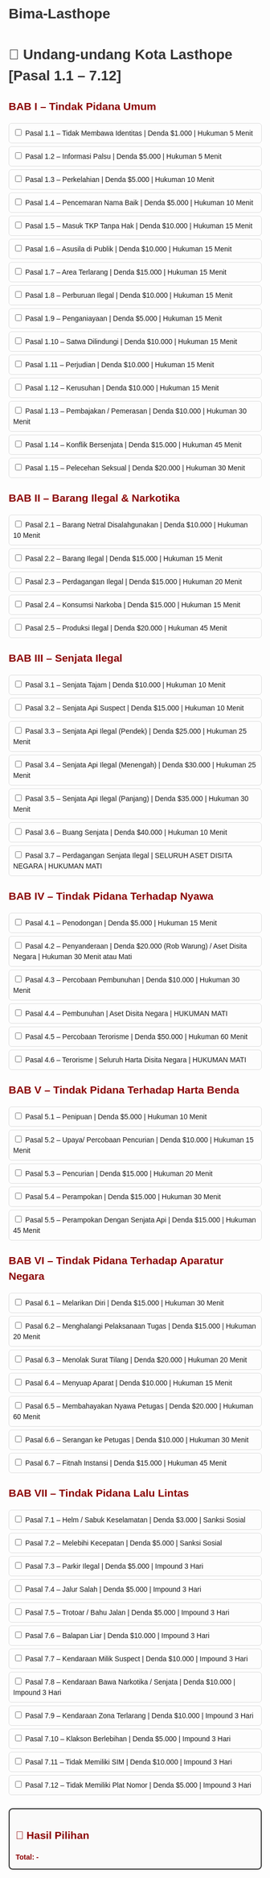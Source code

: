# Bima-Lasthope
<!DOCTYPE html>
<html lang="id">
<head>
  <meta charset="UTF-8">
  <title>Bima_Aatrow</title>
  <style>
    body { font-family: Arial, sans-serif; margin: 20px; line-height: 1.5; }
    h1 { color: #333; }
    h2 { margin-top: 24px; color: #8b0000; }
    .pasal { margin: 6px 0; padding: 8px; border: 1px solid #ddd; border-radius: 6px; }
    .pasal label { cursor: pointer; display:block; }
    #hasil { margin-top: 26px; padding: 12px; border: 2px solid #333; border-radius: 8px; background: #fafafa; }
    .hasil-item { margin-bottom: 10px; padding-bottom: 6px; border-bottom: 1px dashed #ccc; }
    .total { margin-top: 12px; font-weight: 700; color: darkred; }
  </style>
</head>
<body>
<h1>📜 Undang-undang Kota Lasthope [Pasal 1.1 – 7.12]</h1>

<form id="formPasal">
  <!-- BAB I -->
  <h2>BAB I – Tindak Pidana Umum</h2>
  <div class="pasal"><label><input type="checkbox" value="1.1|Tidak Membawa Identitas|1000|5"> Pasal 1.1 – Tidak Membawa Identitas | Denda $1.000 | Hukuman 5 Menit</label></div>
  <div class="pasal"><label><input type="checkbox" value="1.2|Informasi Palsu / Berita Hoax|5000|5"> Pasal 1.2 – Informasi Palsu | Denda $5.000 | Hukuman 5 Menit</label></div>
  <div class="pasal"><label><input type="checkbox" value="1.3|Perkelahian di Publik|5000|10"> Pasal 1.3 – Perkelahian | Denda $5.000 | Hukuman 10 Menit</label></div>
  <div class="pasal"><label><input type="checkbox" value="1.4|Pencemaran Nama Baik|5000|10"> Pasal 1.4 – Pencemaran Nama Baik | Denda $5.000 | Hukuman 10 Menit</label></div>
  <div class="pasal"><label><input type="checkbox" value="1.5|Masuk TKP Tanpa Izin|10000|15"> Pasal 1.5 – Masuk TKP Tanpa Hak | Denda $10.000 | Hukuman 15 Menit</label></div>
  <div class="pasal"><label><input type="checkbox" value="1.6|Perbuatan Asusila di Publik|10000|15"> Pasal 1.6 – Asusila di Publik | Denda $10.000 | Hukuman 15 Menit</label></div>
  <div class="pasal"><label><input type="checkbox" value="1.7|Masuk Area Terlarang|15000|15"> Pasal 1.7 – Area Terlarang | Denda $15.000 | Hukuman 15 Menit</label></div>
  <div class="pasal"><label><input type="checkbox" value="1.8|Perburuan Ilegal|10000|15"> Pasal 1.8 – Perburuan Ilegal | Denda $10.000 | Hukuman 15 Menit</label></div>
  <div class="pasal"><label><input type="checkbox" value="1.9|Penganiayaan Warga|5000|15"> Pasal 1.9 – Penganiayaan | Denda $5.000 | Hukuman 15 Menit</label></div>
  <div class="pasal"><label><input type="checkbox" value="1.10|Memiliki Satwa Dilindungi|10000|15"> Pasal 1.10 – Satwa Dilindungi | Denda $10.000 | Hukuman 15 Menit</label></div>
  <div class="pasal"><label><input type="checkbox" value="1.11|Perjudian Ilegal|10000|15"> Pasal 1.11 – Perjudian | Denda $10.000 | Hukuman 15 Menit</label></div>
  <div class="pasal"><label><input type="checkbox" value="1.12|Kerusuhan Massa|10000|15"> Pasal 1.12 – Kerusuhan | Denda $10.000 | Hukuman 15 Menit</label></div>
  <div class="pasal"><label><input type="checkbox" value="1.13|Pembajakan Kendaraan / Pemalakan|10000|30"> Pasal 1.13 – Pembajakan / Pemerasan | Denda $10.000 | Hukuman 30 Menit</label></div>
  <div class="pasal"><label><input type="checkbox" value="1.14|Konflik Bersenjata|15000|45"> Pasal 1.14 – Konflik Bersenjata | Denda $15.000 | Hukuman 45 Menit</label></div>
  <div class="pasal"><label><input type="checkbox" value="1.15|Pelecehan Seksual|20000|30"> Pasal 1.15 – Pelecehan Seksual | Denda $20.000 | Hukuman 30 Menit</label></div>

  <!-- BAB II -->
  <h2>BAB II – Barang Ilegal & Narkotika</h2>
  <div class="pasal"><label><input type="checkbox" value="2.1|Penyalahgunaan Barang Netral|10000|10"> Pasal 2.1 – Barang Netral Disalahgunakan | Denda $10.000 | Hukuman 10 Menit</label></div>
  <div class="pasal"><label><input type="checkbox" value="2.2|Kepemilikan Barang Ilegal|15000|15"> Pasal 2.2 – Barang Ilegal | Denda $15.000 | Hukuman 15 Menit</label></div>
  <div class="pasal"><label><input type="checkbox" value="2.3|Perdagangan Barang Ilegal|15000|20"> Pasal 2.3 – Perdagangan Ilegal | Denda $15.000 | Hukuman 20 Menit</label></div>
  <div class="pasal"><label><input type="checkbox" value="2.4|Konsumsi Narkoba|15000|15"> Pasal 2.4 – Konsumsi Narkoba | Denda $15.000 | Hukuman 15 Menit</label></div>
  <div class="pasal"><label><input type="checkbox" value="2.5|Produksi Barang Ilegal|20000|45"> Pasal 2.5 – Produksi Ilegal | Denda $20.000 | Hukuman 45 Menit</label></div>

  <!-- BAB III -->
  <h2>BAB III – Senjata Ilegal</h2>
  <div class="pasal"><label><input type="checkbox" value="3.1|Senjata Tajam Untuk Kejahatan|10000|10"> Pasal 3.1 – Senjata Tajam | Denda $10.000 | Hukuman 10 Menit</label></div>
  <div class="pasal"><label><input type="checkbox" value="3.2|Senjata Api Milik Suspect|15000|10"> Pasal 3.2 – Senjata Api Suspect | Denda $15.000 | Hukuman 10 Menit</label></div>
  <div class="pasal"><label><input type="checkbox" value="3.3|Senpi Ilegal Laras Pendek|25000|25"> Pasal 3.3 – Senjata Api Ilegal (Pendek) | Denda $25.000 | Hukuman 25 Menit</label></div>
  <div class="pasal"><label><input type="checkbox" value="3.4|Senpi Ilegal Laras Menengah|30000|25"> Pasal 3.4 – Senjata Api Ilegal (Menengah) | Denda $30.000 | Hukuman 25 Menit</label></div>
  <div class="pasal"><label><input type="checkbox" value="3.5|Senpi Ilegal Laras Panjang|35000|30"> Pasal 3.5 – Senjata Api Ilegal (Panjang) | Denda $35.000 | Hukuman 30 Menit</label></div>
  <div class="pasal"><label><input type="checkbox" value="3.6|Membuang Senjata Sembarangan|40000|10"> Pasal 3.6 – Buang Senjata | Denda $40.000 | Hukuman 10 Menit</label></div>
  <div class="pasal"><label><input type="checkbox" value="3.7|Perdagangan Senjata Ilegal|0|0|khusus"> Pasal 3.7 – Perdagangan Senjata Ilegal | SELURUH ASET DISITA NEGARA | HUKUMAN MATI</label></div>

  <!-- BAB IV -->
  <h2>BAB IV – Tindak Pidana Terhadap Nyawa</h2>
  <div class="pasal"><label><input type="checkbox" value="4.1|Penodongan|5000|15"> Pasal 4.1 – Penodongan | Denda $5.000 | Hukuman 15 Menit</label></div>
  <div class="pasal"><label><input type="checkbox" value="4.2|Penyanderaan|20000|30|khusus"> Pasal 4.2 – Penyanderaan | Denda $20.000 (Rob Warung) / Aset Disita Negara | Hukuman 30 Menit atau Mati</label></div>
  <div class="pasal"><label><input type="checkbox" value="4.3|Percobaan Pembunuhan|10000|30"> Pasal 4.3 – Percobaan Pembunuhan | Denda $10.000 | Hukuman 30 Menit</label></div>
  <div class="pasal"><label><input type="checkbox" value="4.4|Pembunuhan|0|0|khusus"> Pasal 4.4 – Pembunuhan | Aset Disita Negara | HUKUMAN MATI</label></div>
  <div class="pasal"><label><input type="checkbox" value="4.5|Percobaan Terorisme|50000|60"> Pasal 4.5 – Percobaan Terorisme | Denda $50.000 | Hukuman 60 Menit</label></div>
  <div class="pasal"><label><input type="checkbox" value="4.6|Terorisme|0|0|khusus"> Pasal 4.6 – Terorisme | Seluruh Harta Disita Negara | HUKUMAN MATI</label></div>

  <!-- BAB V -->
  <h2>BAB V – Tindak Pidana Terhadap Harta Benda</h2>
  <div class="pasal"><label><input type="checkbox" value="5.1|Penipuan|5000|10"> Pasal 5.1 – Penipuan | Denda $5.000 | Hukuman 10 Menit</label></div>
  <div class="pasal"><label><input type="checkbox" value="5.2|Upaya/ Percobaan Pencurian|10000|15"> Pasal 5.2 – Upaya/ Percobaan Pencurian | Denda $10.000 | Hukuman 15 Menit</label></div>
  <div class="pasal"><label><input type="checkbox" value="5.3|Pencurian|15000|20"> Pasal 5.3 – Pencurian | Denda $15.000 | Hukuman 20 Menit</label></div>
  <div class="pasal"><label><input type="checkbox" value="5.4|Perampokan|15000|30"> Pasal 5.4 – Perampokan | Denda $15.000 | Hukuman 30
    Menit</label></div>
  <div class="pasal"><label><input type="checkbox" value="5.5|Perampokan Dengan Senjata Api|15000|45"> Pasal 5.5 – Perampokan Dengan Senjata Api | Denda $15.000 | Hukuman 45 Menit</label></div>

  <!-- BAB VI -->
  <h2>BAB VI – Tindak Pidana Terhadap Aparatur Negara</h2>
  <div class="pasal"><label><input type="checkbox" value="6.1|Melarikan Diri Dari Aparat|15000|30"> Pasal 6.1 – Melarikan Diri | Denda $15.000 | Hukuman 30 Menit</label></div>
  <div class="pasal"><label><input type="checkbox" value="6.2|Menghalangi Pelaksanaan Tugas Pemerintah|15000|20"> Pasal 6.2 – Menghalangi Pelaksanaan Tugas | Denda $15.000 | Hukuman 20 Menit</label></div>
  <div class="pasal"><label><input type="checkbox" value="6.3|Menolak Surat Tilang/Perintah Resmi|20000|20"> Pasal 6.3 – Menolak Surat Tilang | Denda $20.000 | Hukuman 20 Menit</label></div>
  <div class="pasal"><label><input type="checkbox" value="6.4|Menyuap Aparat|10000|15"> Pasal 6.4 – Menyuap Aparat | Denda $10.000 | Hukuman 15 Menit</label></div>
  <div class="pasal"><label><input type="checkbox" value="6.5|Membahayakan Nyawa Petugas|20000|60"> Pasal 6.5 – Membahayakan Nyawa Petugas | Denda $20.000 | Hukuman 60 Menit</label></div>
  <div class="pasal"><label><input type="checkbox" value="6.6|Serangan Fisik/Non-Fisik ke Petugas|10000|30"> Pasal 6.6 – Serangan ke Petugas | Denda $10.000 | Hukuman 30 Menit</label></div>
  <div class="pasal"><label><input type="checkbox" value="6.7|Fitnah/ Pencemaran Nama Instansi|15000|45"> Pasal 6.7 – Fitnah Instansi | Denda $15.000 | Hukuman 45 Menit</label></div>

  <!-- BAB VII -->
  <h2>BAB VII – Tindak Pidana Lalu Lintas</h2>
  <div class="pasal"><label><input type="checkbox" value="7.1|Tidak Mematuhi Keselamatan Berkendara|3000|0|SANKSI_SOSIAL"> Pasal 7.1 – Helm / Sabuk Keselamatan | Denda $3.000 | Sanksi Sosial</label></div>
  <div class="pasal"><label><input type="checkbox" value="7.2|Melebihi Batas Kecepatan|5000|0|SANKSI_SOSIAL"> Pasal 7.2 – Melebihi Kecepatan | Denda $5.000 | Sanksi Sosial</label></div>
  <div class="pasal"><label><input type="checkbox" value="7.3|Parkir Ilegal|5000|4320|IMPOUND_3D"> Pasal 7.3 – Parkir Ilegal | Denda $5.000 | Impound 3 Hari</label></div>
  <div class="pasal"><label><input type="checkbox" value="7.4|Mengemudi di Jalur Salah|5000|4320|IMPOUND_3D"> Pasal 7.4 – Jalur Salah | Denda $5.000 | Impound 3 Hari</label></div>
  <div class="pasal"><label><input type="checkbox" value="7.5|Mengemudi di Trotoar/Bahu Jalan|5000|4320|IMPOUND_3D"> Pasal 7.5 – Trotoar / Bahu Jalan | Denda $5.000 | Impound 3 Hari</label></div>
  <div class="pasal"><label><input type="checkbox" value="7.6|Balapan Liar|10000|4320|IMPOUND_3D"> Pasal 7.6 – Balapan Liar | Denda $10.000 | Impound 3 Hari</label></div>
  <div class="pasal"><label><input type="checkbox" value="7.7|Kendaraan Milik Suspect|10000|4320|IMPOUND_3D"> Pasal 7.7 – Kendaraan Milik Suspect | Denda $10.000 | Impound 3 Hari</label></div>
  <div class="pasal"><label><input type="checkbox" value="7.8|Kendaraan Membawa Narkotika/Senjata|10000|4320|IMPOUND_3D"> Pasal 7.8 – Kendaraan Bawa Narkotika / Senjata | Denda $10.000 | Impound 3 Hari</label></div>
  <div class="pasal"><label><input type="checkbox" value="7.9|Kendaraan Di Zona Terlarang|10000|4320|IMPOUND_3D"> Pasal 7.9 – Kendaraan Zona Terlarang | Denda $10.000 | Impound 3 Hari</label></div>
  <div class="pasal"><label><input type="checkbox" value="7.10|Klakson Berlebihan|5000|4320|IMPOUND_3D"> Pasal 7.10 – Klakson Berlebihan | Denda $5.000 | Impound 3 Hari</label></div>
  <div class="pasal"><label><input type="checkbox" value="7.11|Tidak Memiliki SIM|10000|4320|IMPOUND_3D"> Pasal 7.11 – Tidak Memiliki SIM | Denda $10.000 | Impound 3 Hari</label></div>
  <div class="pasal"><label><input type="checkbox" value="7.12|Tidak Memiliki Plat Nomor|5000|4320|IMPOUND_3D"> Pasal 7.12 – Tidak Memiliki Plat Nomor | Denda $5.000 | Impound 3 Hari</label></div>

</form>

<div id="hasil">
  <h2>📌 Hasil Pilihan</h2>
  <ul id="listPilihan"></ul>
  <div class="total" id="totalDendaHukuman">Total: -</div>
  <div id="catatanKhusus"></div>
</div>

<script>
  const form = document.getElementById('formPasal');
  const checkboxes = form.querySelectorAll('input[type="checkbox"]');
  const listPilihan = document.getElementById('listPilihan');
  const totalDiv = document.getElementById('totalDendaHukuman');
  const catatanKhususDiv = document.getElementById('catatanKhusus');

  function formatMoney(n){ return '$' + n.toLocaleString(); }

  function updateHasil(){
    listPilihan.innerHTML = '';
    let totalDenda = 0;
    let totalHukumanMenit = 0;
    let khusus = [];

    checkboxes.forEach(cb => {
      if (!cb.checked) return;
      const parts = cb.value.split('|');
      const kode = parts[0] || '';
      const nama = parts[1] || '';
      const dendaNum = parseInt(parts[2]) || 0;
      const hukumanPart = parts[3] || '0';
      const flag = parts[4] || '';

      let hukumanTeks = '';
      if(flag==='IMPOUND_3D'){ hukumanTeks='Impound 3 Hari'; totalHukumanMenit += parseInt(hukumanPart)||0; khusus.push(`${kode}: Impound 3 Hari`); }
      else if(flag==='SANKSI_SOSIAL'){ hukumanTeks='Sanksi Sosial / Asuransi'; khusus.push(`${kode}: Sanksi Sosial / Asuransi`); }
      else if(flag==='khusus'){ hukumanTeks='Hukuman Khusus (lihat keterangan)'; khusus.push(`${kode}: Hukuman khusus`); }
      else { if(!isNaN(parseInt(hukumanPart))&&parseInt(hukumanPart)>0){ hukumanTeks=`${parseInt(hukumanPart)} Menit`; totalHukumanMenit+=parseInt(hukumanPart);} else hukumanTeks='Tidak ada hukuman menit'; }

      const li = document.createElement('li');
      li.className='hasil-item';
      li.innerHTML=`<strong>${kode}</strong> – ${nama}<br>💰 Denda: ${formatMoney(dendaNum)} | ⏱ Hukuman: ${hukumanTeks}`;
      listPilihan.appendChild(li);

      totalDenda += dendaNum;
    });

    totalDiv.textContent=`Total Denda: ${formatMoney(totalDenda)} | Total Hukuman Penjara (menit): ${totalHukumanMenit} menit`;

    if(khusus.length>0) catatanKhususDiv.innerHTML=`<p><strong>Catatan Khusus:</strong> ${khusus.join(' • ')}</p>`;
    else catatanKhususDiv.innerHTML='';
  }

  checkboxes.forEach(cb => cb.addEventListener('change', updateHasil));
  updateHasil();
</script>
</body>
</html>
